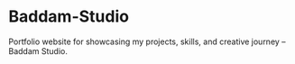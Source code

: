 # Baddam-Studio
Portfolio website for showcasing my projects, skills, and creative journey – Baddam Studio.
